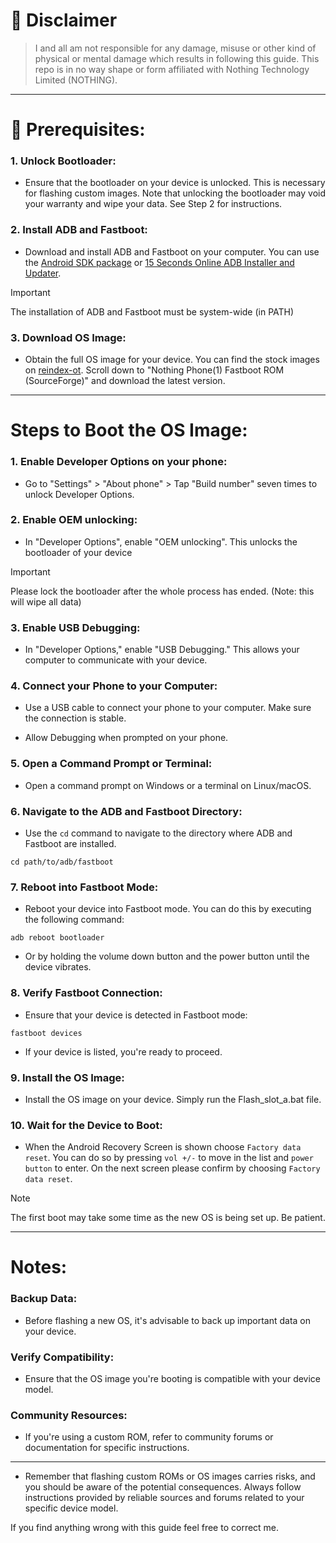 # :pushpin: Disclaimer
> I and all am not responsible for any damage, misuse or other kind of physical or mental damage which results in following this guide.
This repo is in no way shape or form affiliated with Nothing Technology Limited (NOTHING).

***

# :memo: Prerequisites:

### 1. Unlock Bootloader:

* Ensure that the bootloader on your device is unlocked. This is necessary for flashing custom images. Note that unlocking the bootloader may void your warranty and wipe your data. See Step 2 for instructions.

### 2. Install ADB and Fastboot:

* Download and install ADB and Fastboot on your computer. You can use the [Android SDK package](https://developer.android.com/tools/releases/platform-tools) or [15 Seconds Online ADB Installer and Updater](https://androidmtk.com/download-15-seconds-adb-installer).
> [!IMPORTANT]
> The installation of ADB and Fastboot must be system-wide (in PATH)

### 3. Download OS Image:

* Obtain the full OS image for your device. You can find the stock images on [reindex-ot](https://reindex-ot.github.io/). Scroll down to "Nothing Phone(1) Fastboot ROM (SourceForge)" and download the latest version.

***

# Steps to Boot the OS Image:

### 1. Enable Developer Options on your phone:

* Go to "Settings" > "About phone" > Tap "Build number" seven times to unlock Developer Options.

### 2. Enable OEM unlocking:

* In "Developer Options", enable "OEM unlocking". This unlocks the bootloader of your device

> [!IMPORTANT]
> Please lock the bootloader after the whole process has ended. (Note: this will wipe all data)

### 3. Enable USB Debugging:

* In "Developer Options," enable "USB Debugging." This allows your computer to communicate with your device.

### 4. Connect your Phone to your Computer:

* Use a USB cable to connect your phone to your computer. Make sure the connection is stable.

* Allow Debugging when prompted on your phone.

### 5. Open a Command Prompt or Terminal:

* Open a command prompt on Windows or a terminal on Linux/macOS.

### 6. Navigate to the ADB and Fastboot Directory:

* Use the `cd` command to navigate to the directory where ADB and Fastboot are installed.

```batch
cd path/to/adb/fastboot
```

### 7. Reboot into Fastboot Mode:

* Reboot your device into Fastboot mode. You can do this by executing the following command:

```batch
adb reboot bootloader
```
* Or by holding the volume down button and the power button until the device vibrates.

### 8. Verify Fastboot Connection:

* Ensure that your device is detected in Fastboot mode:

```batch 
fastboot devices
```

* If your device is listed, you're ready to proceed.

### 9. Install the OS Image:

* Install the OS image on your device. Simply run the Flash_slot_a.bat file.

### 10. Wait for the Device to Boot:

* When the Android Recovery Screen is shown choose `Factory data reset`. You can do so by pressing `vol +/-` to move in the list and `power button` to enter. On the next screen please confirm by choosing `Factory data reset`.
> [!NOTE]
> The first boot may take some time as the new OS is being set up. Be patient.

***

# Notes:

### Backup Data:

* Before flashing a new OS, it's advisable to back up important data on your device.

### Verify Compatibility:

* Ensure that the OS image you're booting is compatible with your device model.

### Community Resources:

* If you're using a custom ROM, refer to community forums or documentation for specific instructions.

***

* Remember that flashing custom ROMs or OS images carries risks, and you should be aware of the potential consequences. Always follow instructions provided by reliable sources and forums related to your specific device model.

If you find anything wrong with this guide feel free to correct me.
